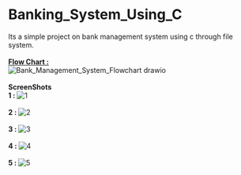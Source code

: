 # Banking_System_Using_C
Its a simple project on bank management system using c through file system.
<br>
<br>
<strong> <u>Flow Chart : </u></strong>
<br>
![Bank_Management_System_Flowchart drawio](https://github.com/Kartikay-Kesar/Banking_System_Using_C/assets/112949590/8eed842a-3d6f-4d0e-bcaa-896b0dc1f4a4)
<br>
<br>
<strong>ScreenShots</strong>
<br>
<strong> 1 : </strong>
![1](https://github.com/Kartikay-Kesar/Banking_System_Using_C/assets/112949590/24e4d3d0-3ade-4dd2-a7af-090e14e7a1ec)
<br>
<br>
<strong> 2 : </strong>
![2](https://github.com/Kartikay-Kesar/Banking_System_Using_C/assets/112949590/992e4150-9195-4605-9f9d-a1d6b7476627)
<br>
<br>
<strong> 3 : </strong>
![3](https://github.com/Kartikay-Kesar/Banking_System_Using_C/assets/112949590/337963d8-95f3-4b8d-a579-faadbd03d214)
<br>
<br>
<strong> 4 : </strong>
![4](https://github.com/Kartikay-Kesar/Banking_System_Using_C/assets/112949590/d8424c13-4a32-4ef1-869f-10dd1b2f9eb6)
<br>
<br>
<strong> 5 : </strong>
![5](https://github.com/Kartikay-Kesar/Banking_System_Using_C/assets/112949590/ef733fa4-0337-45f5-9322-dd12406ac94d)
